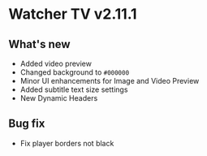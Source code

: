 # Watcher TV v2.11.1

## What's new
- Added video preview
- Changed background to `#000000`
- Minor UI enhancements for Image and Video Preview
- Added subtitle text size settings
- New Dynamic Headers

## Bug fix
- Fix player borders not black